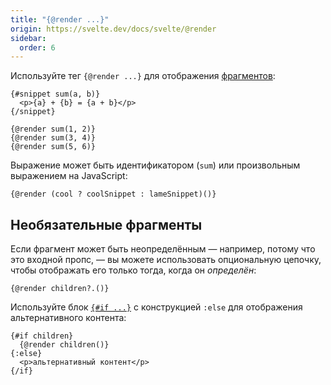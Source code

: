 ```yaml
---
title: "{@render ...}"
origin: https://svelte.dev/docs/svelte/@render
sidebar:
  order: 6
---
```


Используйте тег `{@render ...}` для отображения [фрагментов](snippet):

```svelte
{#snippet sum(a, b)}
  <p>{a} + {b} = {a + b}</p>
{/snippet}

{@render sum(1, 2)}
{@render sum(3, 4)}
{@render sum(5, 6)}
```

Выражение может быть идентификатором (`sum`) или произвольным выражением на JavaScript:

```svelte
{@render (cool ? coolSnippet : lameSnippet)()}
```

## Необязательные фрагменты

Если фрагмент может быть неопределённым — например, потому что это входной пропс, — вы можете использовать опциональную цепочку, чтобы отображать его только тогда, когда он _определён_:

```svelte
{@render children?.()}
```

Используйте блок [`{#if ...}`](if) с конструкцией `:else` для отображения альтернативного контента:

```svelte
{#if children}
  {@render children()}
{:else}
  <p>альтернативный контент</p>
{/if}
```
